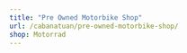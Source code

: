 ```yaml
---
title: "Pre Owned Motorbike Shop"
url: /cabanatuan/pre-owned-motorbike-shop/
shop: Motorrad
---
```

